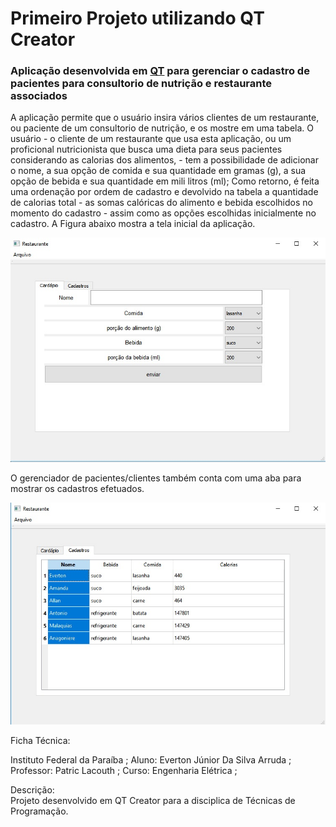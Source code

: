 
# Primeiro Projeto utilizando QT Creator
### Aplicação desenvolvida em [QT](http://www.qt.io) para gerenciar o cadastro de pacientes para consultorio de nutrição e restaurante associados

A aplicação permite que o usuário insira vários clientes de um restaurante, ou paciente de um consultorio de nutrição, e os mostre em uma tabela. O usuário - o cliente de um restaurante que usa esta aplicação, ou um proficional nutricionista que busca uma dieta para seus pacientes considerando as calorias dos alimentos, - tem a possibilidade de adicionar o nome, a sua opção de comida e sua quantidade em gramas (g), a sua opção de bebida e sua quantidade em mili litros (ml); Como retorno, é feita uma ordenação por ordem de cadastro e devolvido na tabela a quantidade de calorias total - as somas calóricas do alimento e bebida escolhidos no momento do cadastro - assim como as opções escolhidas inicialmente no cadastro. A Figura abaixo mostra a tela inicial da aplicação.

![](project_layout.jpg)

O gerenciador de pacientes/clientes também conta com uma aba para mostrar os cadastros efetuados.

![](table_data.jpg)

Ficha Técnica:  

Instituto Federal da Paraíba  ;
Aluno: Everton Júnior Da Silva Arruda ;
Professor: Patric Lacouth ;
Curso: Engenharia Elétrica  ;

Descrição:  
Projeto desenvolvido em QT Creator para a disciplica de Técnicas de Programação.

